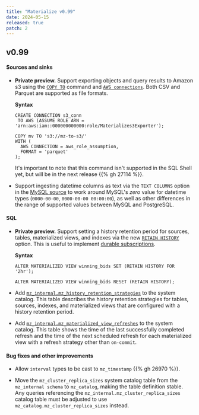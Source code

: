 ```yaml
---
title: "Materialize v0.99"
date: 2024-05-15
released: true
patch: 2
---
```


## v0.99

#### Sources and sinks

* **Private preview.** Support exporting objects and query results to Amazon s3
    using the [`COPY TO`](/sql/copy-to/) command and [`AWS connections`](/sql/create-connection/#aws).
    Both CSV and Parquet are supported as file formats.

  **Syntax**

  ```mzsql
  CREATE CONNECTION s3_conn
   TO AWS (ASSUME ROLE ARN = 'arn:aws:iam::000000000000:role/Materializes3Exporter');

  COPY mv TO 's3://mz-to-s3/'
  WITH (
    AWS CONNECTION = aws_role_assumption,
    FORMAT = 'parquet'
  );
  ```

  It's important to note that this command isn't supported in the SQL Shell yet,
  but will be in the next release {{% gh 27114 %}}.

* Support ingesting datetime columns as text via the `TEXT COLUMNS` option in
  the [MySQL source](/sql/create-source/mysql/) to work around MySQL's _zero_
  value for datetime types (`0000-00-00`, `0000-00-00 00:00:00`), as well as
  other differences in the range of supported values between MySQL and
  PostgreSQL.

#### SQL

* **Private preview.** Support setting a history retention period for sources,
    tables, materialized views, and indexes via the new [`RETAIN HISTORY`](/transform-data/patterns/durable-subscriptions/#history-retention-period)
    option. This is useful to implement [durable subscriptions](/transform-data/patterns/durable-subscriptions/).

  **Syntax**

  ```mzsql
  ALTER MATERIALIZED VIEW winning_bids SET (RETAIN HISTORY FOR '2hr');
  ```

  ```mzsql
  ALTER MATERIALIZED VIEW winning_bids RESET (RETAIN HISTORY);
  ```

* Add [`mz_internal.mz_history_retention_strategies`](https://materialize.com/docs/sql/system-catalog/mz_internal/#mz_history_retention_strategies)
  to the system catalog. This table describes the history retention strategies
  for tables, sources, indexes, and materialized views that are configured with
  a history retention period.

* Add [`mz_internal.mz_materialized_view_refreshes`](https://materialize.com/docs/sql/system-catalog/mz_internal/#mz_materialized_view_refreshes)
  to the system catalog. This table shows the time of the last successfully
  completed refresh and the time of the next scheduled refresh for each
  materialized view with a refresh strategy other than `on-commit`.

#### Bug fixes and other improvements

* Allow `interval` types to be cast to `mz_timestamp` {{% gh 26970 %}}.

* Move the `mz_cluster_replica_sizes` system catalog table from the `mz_internal
  schema` to `mz_catalog`, making the table definition stable. Any queries
  referencing the `mz_internal.mz_cluster_replica_sizes` catalog table must be
  adjusted to use `mz_catalog.mz_cluster_replica_sizes` instead.
